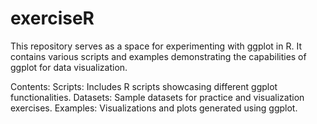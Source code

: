 # exerciseR


<brggplot Practice Repository/>
This repository serves as a space for experimenting with ggplot in R. It contains various scripts and examples demonstrating the capabilities of ggplot for data visualization.

Contents:
Scripts: Includes R scripts showcasing different ggplot functionalities.
Datasets: Sample datasets for practice and visualization exercises.
Examples: Visualizations and plots generated using ggplot.
